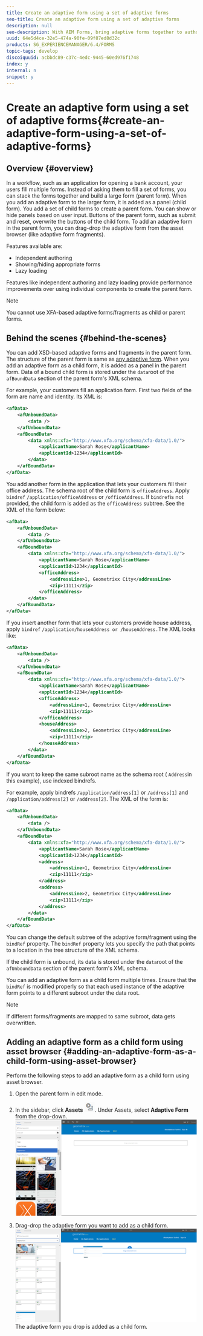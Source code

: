 ```yaml
---
title: Create an adaptive form using a set of adaptive forms
seo-title: Create an adaptive form using a set of adaptive forms
description: null
seo-description: With AEM Forms, bring adaptive forms together to author a single large adaptive form, and understand its features. 
uuid: 64e5d4ce-32e5-474a-90fe-09f87ed8d32c
products: SG_EXPERIENCEMANAGER/6.4/FORMS
topic-tags: develop
discoiquuid: acbbdc89-c37c-4edc-9445-60ed976f1748
index: y
internal: n
snippet: y
---
```


# Create an adaptive form using a set of adaptive forms{#create-an-adaptive-form-using-a-set-of-adaptive-forms}

## Overview {#overview}

In a workflow, such as an application for opening a bank account, your users fill multiple forms. Instead of asking them to fill a set of forms, you can stack the forms together and build a large form (parent form). When you add an adaptive form to the larger form, it is added as a panel (child form). You add a set of child forms to create a parent form. You can show or hide panels based on user input. Buttons of the parent form, such as submit and reset, overwrite the buttons of the child form. To add an adaptive form in the parent form, you can drag-drop the adaptive form from the asset browser (like adaptive form fragments).

Features available are:

* Independent authoring  
* Showing/hiding appropriate forms
* Lazy loading

Features like independent authoring and lazy loading provide performance improvements over using individual components to create the parent form.

>[!NOTE]
>
>You cannot use XFA-based adaptive forms/fragments as child or parent forms.

## Behind the scenes {#behind-the-scenes}

You can add XSD-based adaptive forms and fragments in the parent form. The structure of the parent form is same as [any adaptive form](../../forms/using/prepopulate-adaptive-form-fields.md). When you add an adaptive form as a child form, it is added as a panel in the parent form. Data of a bound child form is stored under the `data`root of the `afBoundData` section of the parent form's XML schema.

For example, your customers fill an application form. First two fields of the form are name and identity. Its XML is:

```xml
<afData>
    <afUnboundData>
        <data />
    </afUnboundData>
    <afBoundData>
        <data xmlns:xfa="http://www.xfa.org/schema/xfa-data/1.0/">
            <applicantName>Sarah Rose</applicantName>
            <applicantId>1234</applicantId>
        </data>
    </afBoundData>
</afData>

```

You add another form in the application that lets your customers fill their office address. The schema root of the child form is `officeAddress`. Apply `bindref` `/application/officeAddress` or `/officeAddress`. If `bindref`is not provided, the child form is added as the `officeAddress` subtree. See the XML of the form below:

```xml
<afData>
    <afUnboundData>
        <data />
    </afUnboundData>
    <afBoundData>
        <data xmlns:xfa="http://www.xfa.org/schema/xfa-data/1.0/">
            <applicantName>Sarah Rose</applicantName>
            <applicantId>1234</applicantId>
            <officeAddress>
                <addressLine>1, Geometrixx City</addressLine>
                <zip>11111</zip>
            </officeAddress>
        </data>
    </afBoundData>
</afData>

```

If you insert another form that lets your customers provide house address, apply `bindref` `/application/houseAddress or /houseAddress.`The XML looks like:

```xml
<afData>
    <afUnboundData>
        <data />
    </afUnboundData>
    <afBoundData>
        <data xmlns:xfa="http://www.xfa.org/schema/xfa-data/1.0/">
            <applicantName>Sarah Rose</applicantName>
            <applicantId>1234</applicantId>
            <officeAddress>
                <addressLine>1, Geometrixx City</addressLine>
                <zip>11111</zip>
            </officeAddress>
            <houseAddress>
                <addressLine>2, Geometrixx City</addressLine>
                <zip>11111</zip>
            </houseAddress>
        </data>
    </afBoundData>
</afData>

```

If you want to keep the same subroot name as the schema root ( `Address`in this example), use indexed bindrefs.

For example, apply bindrefs `/application/address[1]` or `/address[1]` and `/application/address[2]` or `/address[2]`. The XML of the form is:

```xml
<afData>
    <afUnboundData>
        <data />
    </afUnboundData>
    <afBoundData>
        <data xmlns:xfa="http://www.xfa.org/schema/xfa-data/1.0/">
            <applicantName>Sarah Rose</applicantName>
            <applicantId>1234</applicantId>
            <address>
                <addressLine>1, Geometrixx City</addressLine>
                <zip>11111</zip>
            </address>
            <address>
                <addressLine>2, Geometrixx City</addressLine>
                <zip>11111</zip>
            </address>
        </data>
    </afBoundData>
</afData>

```

You can change the default subtree of the adaptive form/fragment using the `bindRef` property. The `bindRef` property lets you specify the path that points to a location in the tree structure of the XML schema.

If the child form is unbound, its data is stored under the `data`root of the `afUnboundData` section of the parent form's XML schema.

You can add an adaptive form as a child form multiple times. Ensure that the `bindRef` is modified properly so that each used instance of the adaptive form points to a different subroot under the data root.

>[!NOTE]
>
>If different forms/fragments are mapped to same subroot, data gets overwritten.

## Adding an adaptive form as a child form using asset browser {#adding-an-adaptive-form-as-a-child-form-using-asset-browser}

Perform the following steps to add an adaptive form as a child form using asset browser.

1. Open the parent form in edit mode.
1. In the sidebar, click **Assets** ![](assets/assets-browser.png). Under Assets, select **Adaptive Form** from the drop-down.
   [ ![Selecting adaptive form under Assets](assets/Asset.png)](assets/asset.png)

1. Drag-drop the adaptive form you want to add as a child form. 
   [ ![Drag-drop the adaptive form in your site](assets/Drag-Drop.png)](assets/drag-drop.png)The adaptive form you drop is added as a child form.

<!--
Comment Type: draft

<h2>Adding an adaptive form as a child form using AEM Form component</h2>
-->

<!--
Comment Type: draft

<p>Perform the following steps to add an adaptive form as a child form using AEM Form component.</p>
-->

<!--
Comment Type: draft

<ol>
<li><p>Open the parent form in Edit mode. </p> </li>
<li><p>From the side panel, drag-drop the AEM Form component on the parent form where you want to add the child form.</p> <p>If your parent form has panels, you can drop the component above or below a panel only. </p>
<note type="note">
<p>If the AEM Form component is not available in the component browser of the side panel, enable it in design mode. For more information, see <a href="../../sites/authoring/using/default-components-designmode.md">Configuring Components in Design Mode</a>. Enable the AEM Form component under the General section Edit dialog. Switch to Edit mode after you enable the component in Design mode.</p>
</note></li>
<li><p>Tap the AEM Form component, and then tap <img src="assets/settings_icon.png" /> in the overlay. You see the properties of the component in the side panel.</p> <p>Your options are:</p> <p><strong>AEM Form Path</strong> Browse and select the adaptive form you want to add as a child form.</p><p><strong>Post Submit Action</strong> Specify the action to trigger on form submission. You can choose to show a thank you message or a thank you page.</p><p><strong>Page Refresh on Submit</strong> Enable to refresh the page containing the embedded adaptive form to show the thank you page. Otherwise, the thank you page replaces the adaptive form in the AEM Form container, without refreshing the page. This option is available only when you choose to show a thank you page.</p><p><strong>Thank You Page</strong> Browse and select the page to display on form submission. This option is available only when you choose to show a thank you page.</p><p><strong>Thank You Message</strong> Write a message using the rich text editor to show on form submission. This option is available only when you choose to show a thank you message.</p><p><strong>Adaptive Form Theme</strong> Browse and select a theme that defines styling for components of your adaptive form. Styling includes appearance properties such as font style, background color, dimensions, and alignment.</p></li>
<li><p>Tap <strong>Done</strong> <img height="21" src="assets/check-button.png" />. The selected adaptive form is added as a child form.</p> </li>
</ol>
-->

